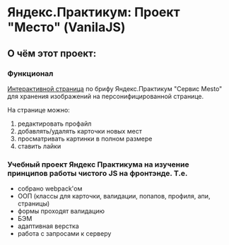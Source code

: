 # Яндекс.Практикум: Проект "Место" (VanilaJS)
## О чём этот проект:
### Функционал
[Интерактивной страница](https://stbukhgolts.github.io/mesto/) по брифу Яндекс.Практикум "Сервис Mesto" для хранения изображений на персонифицированной странице.

На странице можно: 
1. редактировать профайл
2. добавлять/удалять карточки новых мест
3. просматривать картинки в полном размере
4. ставить лайки

### Учебный проект Яндекс Практикума на изучение принципов работы чистого JS на фронтэнде. Т.е.
* собрано webpack'ом
* ООП (классы для карточки, валидации, попапов, профиля, апи, страницы)
* формы проходят валидацию
* БЭМ
* адаптивная верстка
* работа с запросами к серверу



